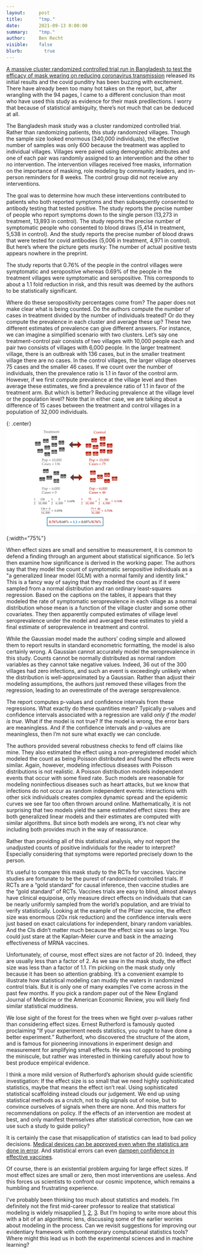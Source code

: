 ```yaml
---
layout:     post
title:      "tmp."
date:       2021-09-13 0:00:00
summary:    "tmp."
author:     Ben Recht
visible:    false
blurb: 		  true
---
```


[A massive cluster randomized controlled trial run in Bangladesh to test the efficacy of mask wearing on reducing coronavirus transmission](https://www.poverty-action.org/sites/default/files/publications/Mask_RCT____Symptomatic_Seropositivity_083121.pdf) released its initial results and the covid punditry has been buzzing with excitement. There have already been too many hot takes on the report, but, after wrangling with the 94 pages, I came to a different conclusion than most who have used this study as evidence for their mask predilections. I worry that because of statistical ambiguity, there’s not much that can be deduced at all.

The Bangladesh mask study was a cluster randomized controlled trial. Rather than randomizing patients, this study randomized villages. Though the sample size looked enormous (340,000 individuals), the effective number of samples was only 600 because the treatment was applied to individual villages. Villages were paired using demographic attributes and one of each pair was randomly assigned to an intervention and the other to no intervention. The intervention villages received free masks, information on the importance of masking, role modeling by community leaders, and in-person reminders for 8 weeks. The control group did not receive any interventions.

The goal was to determine how much these interventions contributed to patients who both reported symptoms and then subsequently consented to antibody testing that tested positive. The study reports the precise number of people who report symptoms down to the single person (13,273 in treatment, 13,893 in control). The study reports the precise number of symptomatic people who consented to blood draws (5,414 in treatment, 5,538 in control). And the study reports the precise number of blood draws that were tested for covid antibodies (5,006  in treatment, 4,971 in control). But here’s where the picture gets murky: The number of actual positive tests appears nowhere in the preprint.

The study reports that 0.76% of the people in the control villages were symptomatic and seropositive whereas 0.69% of the people in the treatment villages were symptomatic and seropositive. This corresponds to about a 1.1 fold reduction in risk, and this result was deemed by the authors to be statistically significant.

Where do these seropositivity percentages come from? The paper does not make clear what is being counted. Do the authors compute the number of cases in treatment divided by the number of individuals treated? Or do they compute the prevalence in each cluster and average these up? These two different estimates of prevalence can give different answers. For instance, we can imagine a simplified scenario with two clusters. Let’s say one treatment-control pair consists of two villages with 10,000 people each and pair two consists of villages with 6,000 people. In the larger treatment village, there is an outbreak with 136 cases, but in the smaller treatment village there are no cases. In the control villages, the larger village observes 75 cases and the smaller 46 cases. If we count over the number of individuals, then the prevalence ratio is 1.1 in favor of the control arm. However, if we first compute prevalence at the village level and then average these estimates, we find a prevalence ratio of 1.1 in favor of the treatment arm. But which is better? Reducing prevalence at the village level or the population level? Note that in either case, we are talking about a difference of 15 cases between the treatment and control villages in a population of 32,000 individuals.

{: .center}
![illustration of how different summary statistics can yield different effect sizes.](/assets/mask_cluster.svg){:width="75%"}

When effect sizes are small and sensitive to measurement, it is common to defend a finding through an argument about statistical significance. So let’s then examine how significance is derived in the working paper. The authors say that they model the count of symptomatic seropositive individuals as a "a generalized linear model (GLM) with a normal family and identity link.” This is a fancy way of saying that they modeled the count as if it were sampled from a normal distribution and ran ordinary least-squares regression. Based on the captions on the tables, it appears that they modeled the rate of symptomatic seroprevalence in each village as a normal distribution whose mean is a function of the village cluster and some other covariates. They then apparently computed estimates of village level seroprevalence under the model and averaged these estimates to yield a final estimate of seroprevalence in treatment and control.

While the Gaussian model made the authors’ coding simple and allowed them to report results in standard econometric formatting, the model is also certainly wrong. A Gaussian cannot accurately model the seroprevalence in this study. Counts cannot be normally distributed as normal random variables as they cannot take negative values. Indeed, 36 out of the 300 villages had zero infections, and such an event is exceedingly unlikely when the distribution is well-approximated by a Gaussian. Rather than adjust their modeling assumptions, the authors just removed these villages from the regression, leading to an overestimate of the average seroprevalence.

The report computes p-values and confidence intervals from these regressions. What exactly do these quantities mean? Typically p-values and confidence intervals associated with a regression are valid _only if the model is true_. What if the model is not true? If the model is wrong, the error bars are meaningless. And if the confidence intervals and p-values are meaningless, then I’m not sure what exactly we can conclude.

The authors provided several robustness checks to fend off claims like mine. They also estimated the effect using a non-preregistered model which modeled the count as being Poisson distributed and found the effects were similar. Again, however, modeling infectious diseases with Poisson distributions is not realistic. A Poisson distribution models independent events that occur with some fixed rate. Such models are reasonable for modeling noninfectious diseases such as heart attacks, but we know that infections do not occur as random independent events: interactions with other sick individuals creates complex dynamic spread and the epidemic curves we see far too often thrown around online. Mathematically, it is not surprising that two models yield the same estimated effect sizes: they are both generalized linear models and their estimates are computed with similar algorithms.  But since both models are wrong, it’s not clear why including both provides much in the way of reassurance.

Rather than providing all of this statistical analysis, why not report the unadjusted counts of positive individuals for the reader to interpret? Especially considering that symptoms were reported precisely down to the person.

It’s useful to compare this mask study to the RCTs for vaccines. Vaccine studies are fortunate to be the purest of randomized controlled trials. If RCTs are a “gold standard” for causal inference, then vaccine studies are the “gold standard” of RCTs. Vaccines trials are easy to blind, almost always have clinical equipoise, only measure direct effects on individuals that can be nearly uniformly sampled from the world’s population, and are trivial to verify statistically. Looking at the example of the Pfizer vaccine, the effect size was enormous (20x risk reduction) and the confidence intervals were just based on exact calculations for independent, binary random variables. And the CIs didn’t matter much because the effect size was so large. You could just stare at the Kaplan-Meier curve and bask in the amazing effectiveness of MRNA vaccines.

Unfortunately, of course, most effect sizes are not factor of 20. Indeed, they are usually less than a factor of 2. As we saw in the mask study, the effect size was less than a factor of 1.1. I’m picking on the mask study only because it has been so attention grabbing.  It’s a convenient example to illustrate how statistical modeling can muddy the waters in randomized control trials. But it is only one of many examples I’ve come across in the past few months. If you pick a random paper out of the New England Journal of Medicine or the American Economic Review, you will likely find similar statistical muddiness.

We lose sight of the forest for the trees when we fight over p-values rather than considering effect sizes. Ernest Rutherford is famously quoted proclaiming "If your experiment needs statistics, you ought to have done a better experiment.” Rutherford, who discovered the structure of the atom, and is famous for pioneering innovations in experiment design and measurement for amplifying small effects. He was not opposed to probing the miniscule, but rather was interested in thinking carefully about how to best produce empirical evidence.

I think a more mild version of Rutherford’s aphorism should guide scientific investigation: If the effect size is so small that we need highly sophisticated statistics, maybe that means the effect isn’t real. Using sophisticated statistical scaffolding instead clouds our judgement. We end up using statistical methods as a crutch, not to dig signals out of noise, but to convince ourselves of signals when there are none. And this matters for recommendations on policy. If the effects of an intervention are modest at best, and only manifest themselves after statistical correction, how can we use such a study to guide policy?

It is certainly the case that misapplication of statistics can lead to bad policy decisions. [Medical devices can be approved even when the statistics are done in error](https://www.wsj.com/articles/SB121867148093738861).  And statistical errors can even [dampen confidence in effective vaccines](https://www.statnews.com/2021/03/23/astrazeneca-may-have-used-outdated-information-in-announcing-covid19-vaccine-results/).

Of course, there is an existential problem arguing for large effect sizes. If most effect sizes are small or zero, then most interventions are useless. And this forces us scientists to confront our cosmic impotence, which remains a humbling and frustrating experience.

I’ve probably been thinking too much about statistics and models. I’m definitely not the first mid-career professor to realize that statistical modeling is widely misapplied [1](https://www.bmj.com/content/308/6924/283), [2](https://www.cambridge.org/core/books/statistical-models-and-causal-inference/7CE8D4957FF6E9615AAAC4128FA8246E), [3](http://home.uchicago.edu/~amshaikh/webfiles/multiplereview.pdf). But I’m hoping to write more about this with a bit of an algorithmic lens, discussing some of the earlier worries about modeling in the process. Can we revisit suggestions for improving our evidentiary framework with contemporary computational statistics tools? Where might this lead us in both the experimental sciences and in machine learning?
